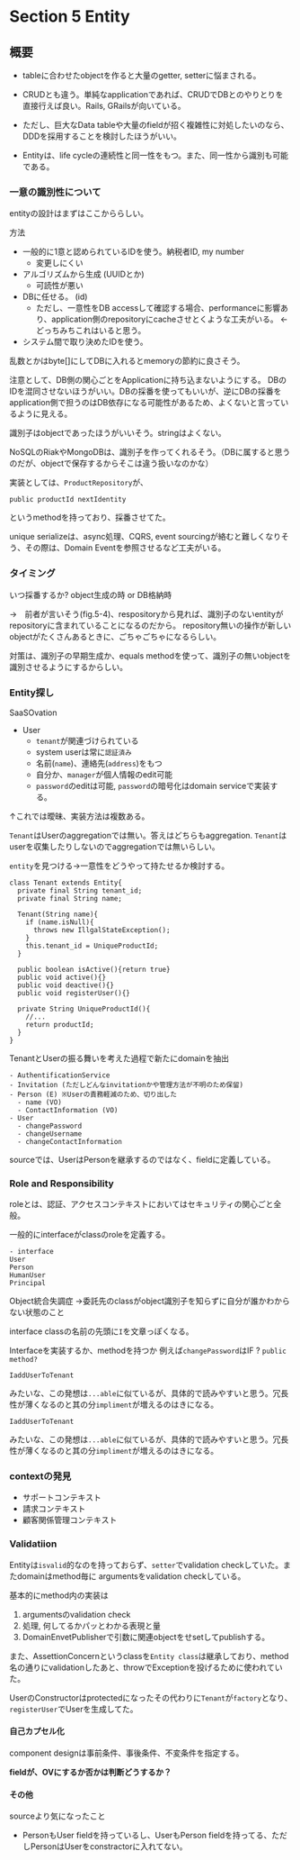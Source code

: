 # Section 5 Entity

## 概要

- tableに合わせたobjectを作ると大量のgetter, setterに悩まされる。

- CRUDとも違う。単純なapplicationであれば、CRUDでDBとのやりとりを
直接行えば良い。Rails, GRailsが向いている。

- ただし、巨大なData tableや大量のfieldが招く複雑性に対処したいのなら、DDDを採用することを検討したほうがいい。

- Entityは、life cycleの連続性と同一性をもつ。また、同一性から識別も可能である。

### 一意の識別性について

entityの設計はまずはここかららしい。

方法
 - 一般的に1意と認められているIDを使う。納税者ID, my number
   - 変更しにくい
 - アルゴリズムから生成 (UUIDとか)
   - 可読性が悪い
 - DBに任せる。 (id)
   - ただし、一意性をDB accessして確認する場合、performanceに影響あり、application側のrepositoryにcacheさせとくような工夫がいる。
   ←どっちみちこれはいると思う。
 - システム間で取り決めたIDを使う。
 
乱数とかはbyte[]にしてDBに入れるとmemoryの節約に良さそう。

注意として、DB側の関心ごとをApplicationに持ち込まないようにする。
DBのIDを混同させないほうがいい。DBの採番を使ってもいいが、逆にDBの採番をapplication側で担うのはDB依存になる可能性があるため、よくないと言っているように見える。

識別子はobjectであったほうがいいそう。stringはよくない。
 
NoSQLのRiakやMongoDBは、識別子を作ってくれるそう。（DBに属すると思うのだが、objectで保存するからそこは違う扱いなのかな）
 
実装としては、`ProductRepository`が、

```
public productId nextIdentity
```

というmethodを持っており、採番させてた。

unique serializeは、async処理、CQRS, event sourcingが絡むと難しくなりそう、その際は、Domain Eventを参照させるなど工夫がいる。

### タイミング

いつ採番するか? object生成の時 or DB格納時

→　前者が言いそう(fig.5-4)、respositoryから見れば、識別子のないentityがrepositoryに含まれていることになるのだから。
repository無いの操作が新しいobjectがたくさんあるときに、ごちゃごちゃになるらしい。

対策は、識別子の早期生成か、equals methodを使って、識別子の無いobjectを識別させるようにするからしい。

### Entity探し

SaaSOvation
 - User
   - `tenant`が関連づけられている
   - system userは常に`認証済み`
   - 名前(`name`)、連絡先(`address`)をもつ
   - 自分か、`manager`が個人情報のedit可能
   - `password`のeditは可能, `password`の暗号化はdomain serviceで実装する。

↑これでは曖昧、実装方法は複数ある。

`Tenant`はUserのaggregationでは無い。答えはどちらもaggregation.
`Tenant`はuserを収集したりしないのでaggregationでは無いらしい。

`entity`を見つける→一意性をどうやって持たせるか検討する。
```
class Tenant extends Entity{
  private final String tenant_id;
  private final String name;
  
  Tenant(String name){
    if (name.isNull){
      throws new IllgalStateException();
    }
    this.tenant_id = UniqueProductId;
  }
  
  public boolean isActive(){return true}
  public void active(){}
  public void deactive(){}
  public void registerUser(){}
  
  private String UniqueProductId(){
    //...
    return productId;
  }
}
```

TenantとUserの振る舞いを考えた過程で新たにdomainを抽出

```
- AuthentificationService
- Invitation (ただしどんなinvitationかや管理方法が不明のため保留)
- Person (E) ※Userの責務軽減のため、切り出した
  - name (VO)
  - ContactInformation (VO)
- User
  - changePassword
  - changeUsername
  - changeContactInformation
```

sourceでは、UserはPersonを継承するのではなく、fieldに定義している。

### Role and Responsibility

roleとは、認証、アクセスコンテキストにおいてはセキュリティの関心ごと全般。

一般的にinterfaceがclassのroleを定義する。

```
- interface
User
Person
HumanUser
Principal
```

Object統合失調症
→委託先のclassがobject識別子を知らずに自分が誰かわからない状態のこと

interface classの名前の先頭に`I`を文章っぽくなる。

Interfaceを実装するか、methodを持つか
例えば`changePassword`はIF ? `public method?`

```
IaddUserToTenant
```
みたいな、この発想は`...able`に似ているが、具体的で読みやすいと思う。冗長性が薄くなるのと其の分`impliment`が増えるのはきになる。


```
IaddUserToTenant
```
みたいな、この発想は`...able`に似ているが、具体的で読みやすいと思う。冗長性が薄くなるのと其の分`impliment`が増えるのはきになる。

### contextの発見

- サポートコンテキスト
- 請求コンテキスト
- 顧客関係管理コンテキスト

### Validatiion

Entityは`isvalid`的なのを持っておらず、`setter`でvalidation checkしていた。またdomainはmethod毎に
argumentsをvalidation checkしている。

基本的にmethod内の実装は

1. argumentsのvalidation check
2. 処理, 何してるかパッとわかる表現と量
3. DomainEnvetPublisherで引数に関連objectをせsetしてpublishする。

また、AssettionConcernというclassを`Entity class`は継承しており、method名の通りにvalidationしたあと、throwでExceptionを投げるために使われていた。

UserのConstructorはprotectedになったその代わりに`Tenant`が`factory`となり、`registerUser`でUserを生成してた。

#### 自己カプセル化

component designは事前条件、事後条件、不変条件を指定する。

<strong>fieldが、OVにするか否かは判断どうするか？</strong>



#### その他

sourceより気になったこと
- PersonもUser fieldを持っているし、UserもPerson fieldを持ってる、ただしPersonはUserをconstractorに入れてない。
